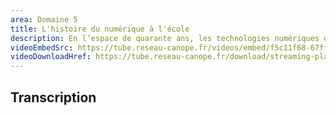 ```yaml
---
area: Domaine 5
title: L'histoire du numérique à l'école
description: En l’espace de quarante ans, les technologies numériques ont bel et bien investi l'école. Quelles sont les dates qui marquent l’avancée de ces technologies pour le public scolaire français ? Quels enjeux les différentes politiques ont-elles essayé de répondre au cours de cette histoire ?
videoEmbedSrc: https://tube.reseau-canope.fr/videos/embed/f5c11f68-67ff-48fb-8ee6-8cd86ed17414
videoDownloadHref: https://tube.reseau-canope.fr/download/streaming-playlists/hls/videos/f5c11f68-67ff-48fb-8ee6-8cd86ed17414-1080-fragmented.mp4
---
```


## Transcription
